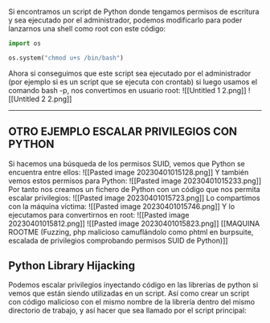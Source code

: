 Si encontramos un script de Python donde tengamos permisos de escritura y sea ejecutado por el administrador, podemos modificarlo para poder lanzarnos una shell como root con este código:
```python
import os

os.system("chmod u+s /bin/bash")
```
Ahora si conseguimos que este script sea ejecutado por el administrador (por ejemplo si es un script que se ejecuta con crontab) si luego usamos el comando bash -p, nos convertimos en usuario root:
![[Untitled 1 2.png]]
![[Untitled 2 2.png]]

--------------------------------------------------------------

## OTRO EJEMPLO ESCALAR PRIVILEGIOS CON PYTHON

Si hacemos una búsqueda de los permisos SUID, vemos que Python se encuentra entre ellos:
![[Pasted image 20230401015128.png]]
Y también vemos estos permisos para Python:
![[Pasted image 20230401015233.png]]
Por tanto nos creamos un fichero de Python con un código que nos permita escalar privilegios:
![[Pasted image 20230401015723.png]]
Lo compartimos con la máquina víctima:
![[Pasted image 20230401015746.png]]
Y lo ejecutamos para convertirnos en root:
![[Pasted image 20230401015812.png]]
![[Pasted image 20230401015823.png]]
[[MAQUINA ROOTME (Fuzzing, php malicioso camuflándolo como phtml en burpsuite, escalada de privilegios comprobando permisos SUID de Python)]]

## Python Library Hijacking

Podemos escalar privilegios inyectando código en las librerías de python si vemos que están siendo utilizadas en un script. Así como crear un script con código malicioso con el mismo nombre de la librería dentro del mismo directorio de trabajo, y así hacer que sea llamado por el script principal:

